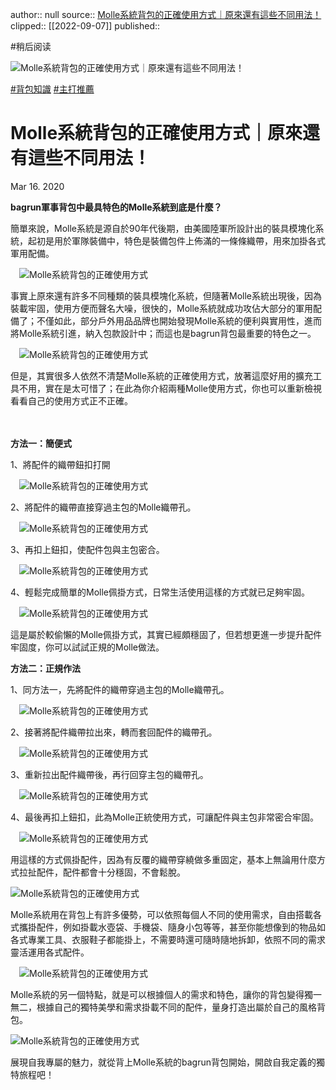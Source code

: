 author:: null
source:: [Molle系統背包的正確使用方式｜原來還有這些不同用法！](https://bagrun.net/blog/flagship05)
clipped:: [[2022-09-07]]
published:: 

#稍后阅读

![Molle系統背包的正確使用方式｜原來還有這些不同用法！](https://image-cdn-flare.qdm.cloud/q602d458dbc3bf/image/data/BLOG/%E7%A7%80%E6%96%B0%E6%92%B0%E5%AF%AB%E6%96%87%E7%AB%A0/Molle%E6%AD%A3%E7%A2%BA%E4%BD%BF%E7%94%A8%E6%96%B9%E5%BC%8F/43e2e961285ae91dbd96b7084be39a7c_1.jpg)

[#背包知識](https://bagrun.net/blog/tags/%E8%83%8C%E5%8C%85%E7%9F%A5%E8%AD%98 "2003115646") [#主打推薦](https://bagrun.net/blog/tags/%E4%B8%BB%E6%89%93%E6%8E%A8%E8%96%A6 "2002248647")

# Molle系統背包的正確使用方式｜原來還有這些不同用法！

Mar 16. 2020

**bagrun軍事背包中最具特色的Molle系統到底是什麼？**

簡單來說，Molle系統是源自於90年代後期，由美國陸軍所設計出的裝具模塊化系統，起初是用於軍隊裝備中，特色是裝備包件上佈滿的一條條織帶，用來加掛各式軍用配備。

　![Molle系統背包的正確使用方式](https://image-cdn-flare.qdm.cloud/q602d458dbc3bf/image/data/BLOG/%E7%A7%80%E6%96%B0%E6%92%B0%E5%AF%AB%E6%96%87%E7%AB%A0/Molle%E6%AD%A3%E7%A2%BA%E4%BD%BF%E7%94%A8%E6%96%B9%E5%BC%8F/43e2e961285ae91dbd96b7084be39a7c_1.jpg)

事實上原來還有許多不同種類的裝具模塊化系統，但隨著Molle系統出現後，因為裝載牢固，使用方便而聲名大噪，很快的，Molle系統就成功攻佔大部分的軍用配備了；不僅如此，部分戶外用品品牌也開始發現Molle系統的便利與實用性，進而將Molle系統引進，納入包款設計中；而這也是bagrun背包最重要的特色之一。

　![Molle系統背包的正確使用方式](https://image-cdn-flare.qdm.cloud/q602d458dbc3bf/image/data/BLOG/%E7%A7%80%E6%96%B0%E6%92%B0%E5%AF%AB%E6%96%87%E7%AB%A0/Molle%E6%AD%A3%E7%A2%BA%E4%BD%BF%E7%94%A8%E6%96%B9%E5%BC%8F/1e9b0b17a7389c264e0b73533e8ce4e4_1.gif)

但是，其實很多人依然不清楚Molle系統的正確使用方式，放著這麼好用的擴充工具不用，實在是太可惜了；在此為你介紹兩種Molle使用方式，你也可以重新檢視看看自己的使用方式正不正確。

  
　

**方法一：簡便式**

1、將配件的織帶鈕扣打開

　![Molle系統背包的正確使用方式](https://image-cdn-flare.qdm.cloud/q602d458dbc3bf/image/data/BLOG/%E7%A7%80%E6%96%B0%E6%92%B0%E5%AF%AB%E6%96%87%E7%AB%A0/Molle%E6%AD%A3%E7%A2%BA%E4%BD%BF%E7%94%A8%E6%96%B9%E5%BC%8F/bdf14c1c2272e680f53086daa2318776_1.jpg)

2、將配件的織帶直接穿過主包的Molle織帶孔。

　![Molle系統背包的正確使用方式](https://image-cdn-flare.qdm.cloud/q602d458dbc3bf/image/data/BLOG/%E7%A7%80%E6%96%B0%E6%92%B0%E5%AF%AB%E6%96%87%E7%AB%A0/Molle%E6%AD%A3%E7%A2%BA%E4%BD%BF%E7%94%A8%E6%96%B9%E5%BC%8F/34402ab62d180c49f666fb9695d47475_1.jpg)

3、再扣上鈕扣，使配件包與主包密合。

　![Molle系統背包的正確使用方式](https://image-cdn-flare.qdm.cloud/q602d458dbc3bf/image/data/BLOG/%E7%A7%80%E6%96%B0%E6%92%B0%E5%AF%AB%E6%96%87%E7%AB%A0/Molle%E6%AD%A3%E7%A2%BA%E4%BD%BF%E7%94%A8%E6%96%B9%E5%BC%8F/e772cdd0b6e51be823e9836a52908f39_1.jpg)

4、輕鬆完成簡單的Molle佩掛方式，日常生活使用這樣的方式就已足夠牢固。

　![Molle系統背包的正確使用方式](https://image-cdn-flare.qdm.cloud/q602d458dbc3bf/image/data/BLOG/%E7%A7%80%E6%96%B0%E6%92%B0%E5%AF%AB%E6%96%87%E7%AB%A0/Molle%E6%AD%A3%E7%A2%BA%E4%BD%BF%E7%94%A8%E6%96%B9%E5%BC%8F/96638dca0de4d5e821f7cfbc8d546d78_1.jpg)

這是屬於較偷懶的Molle佩掛方式，其實已經頗穩固了，但若想更進一步提升配件牢固度，你可以試試正規的Molle做法。

**方法二：正規作法**

1、同方法一，先將配件的織帶穿過主包的Molle織帶孔。

　![Molle系統背包的正確使用方式](https://image-cdn-flare.qdm.cloud/q602d458dbc3bf/image/data/BLOG/%E7%A7%80%E6%96%B0%E6%92%B0%E5%AF%AB%E6%96%87%E7%AB%A0/Molle%E6%AD%A3%E7%A2%BA%E4%BD%BF%E7%94%A8%E6%96%B9%E5%BC%8F/fc56e04f6b3cb6bd80b1441144b94b06_1.jpg)

2、接著將配件織帶拉出來，轉而套回配件的織帶孔。

　![Molle系統背包的正確使用方式](https://image-cdn-flare.qdm.cloud/q602d458dbc3bf/image/data/BLOG/%E7%A7%80%E6%96%B0%E6%92%B0%E5%AF%AB%E6%96%87%E7%AB%A0/Molle%E6%AD%A3%E7%A2%BA%E4%BD%BF%E7%94%A8%E6%96%B9%E5%BC%8F/8974f3a4cb969cafa34b5e2e18da6e04_1.jpg)

3、重新拉出配件織帶後，再行回穿主包的織帶孔。

　![Molle系統背包的正確使用方式](https://image-cdn-flare.qdm.cloud/q602d458dbc3bf/image/data/BLOG/%E7%A7%80%E6%96%B0%E6%92%B0%E5%AF%AB%E6%96%87%E7%AB%A0/Molle%E6%AD%A3%E7%A2%BA%E4%BD%BF%E7%94%A8%E6%96%B9%E5%BC%8F/bd88f4543552d10b9431c655ac24c029_1.jpg)

4、最後再扣上鈕扣，此為Molle正統使用方式，可讓配件與主包非常密合牢固。

　![Molle系統背包的正確使用方式](https://image-cdn-flare.qdm.cloud/q602d458dbc3bf/image/data/BLOG/%E7%A7%80%E6%96%B0%E6%92%B0%E5%AF%AB%E6%96%87%E7%AB%A0/Molle%E6%AD%A3%E7%A2%BA%E4%BD%BF%E7%94%A8%E6%96%B9%E5%BC%8F/c9420dbf1552cf6d161cd2daf50266fc_1.jpg)

用這樣的方式佩掛配件，因為有反覆的織帶穿繞做多重固定，基本上無論用什麼方式拉扯配件，配件都會十分穩固，不會鬆脫。

![Molle系統背包的正確使用方式](https://image-cdn-flare.qdm.cloud/q602d458dbc3bf/image/data/BLOG/%E7%A7%80%E6%96%B0%E6%92%B0%E5%AF%AB%E6%96%87%E7%AB%A0/Molle%E6%AD%A3%E7%A2%BA%E4%BD%BF%E7%94%A8%E6%96%B9%E5%BC%8F/5e41a8f5b5ababd298b836126a890a9e_1.jpg)

Molle系統用在背包上有許多優勢，可以依照每個人不同的使用需求，自由搭載各式攜掛配件，例如掛載水壺袋、手機袋、隨身小包等等，甚至你能想像到的物品如各式專業工具、衣服鞋子都能掛上，不需要時還可隨時隨地拆卸，依照不同的需求靈活運用各式配件。

　![Molle系統背包的正確使用方式](https://image-cdn-flare.qdm.cloud/q602d458dbc3bf/image/data/BLOG/%E7%A7%80%E6%96%B0%E6%92%B0%E5%AF%AB%E6%96%87%E7%AB%A0/Molle%E6%AD%A3%E7%A2%BA%E4%BD%BF%E7%94%A8%E6%96%B9%E5%BC%8F/d1e6845151b5c1f6a48e0bf9c1e640c6_1.jpg)

Molle系統的另一個特點，就是可以根據個人的需求和特色，讓你的背包變得獨一無二，根據自己的獨特美學和需求掛載不同的配件，量身打造出屬於自己的風格背包。

![Molle系統背包的正確使用方式](https://image-cdn-flare.qdm.cloud/q602d458dbc3bf/image/data/BLOG/%E7%A7%80%E6%96%B0%E6%92%B0%E5%AF%AB%E6%96%87%E7%AB%A0/Molle%E6%AD%A3%E7%A2%BA%E4%BD%BF%E7%94%A8%E6%96%B9%E5%BC%8F/598177880e3dedecc498947d62b0355f_1.jpg)

展現自我專屬的魅力，就從背上Molle系統的bagrun背包開始，開啟自我定義的獨特旅程吧！